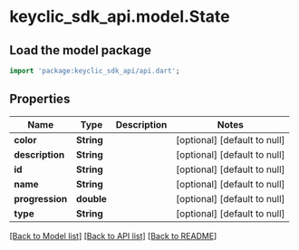 # keyclic_sdk_api.model.State

## Load the model package
```dart
import 'package:keyclic_sdk_api/api.dart';
```

## Properties
Name | Type | Description | Notes
------------ | ------------- | ------------- | -------------
**color** | **String** |  | [optional] [default to null]
**description** | **String** |  | [optional] [default to null]
**id** | **String** |  | [optional] [default to null]
**name** | **String** |  | [optional] [default to null]
**progression** | **double** |  | [optional] [default to null]
**type** | **String** |  | [optional] [default to null]

[[Back to Model list]](../README.md#documentation-for-models) [[Back to API list]](../README.md#documentation-for-api-endpoints) [[Back to README]](../README.md)


